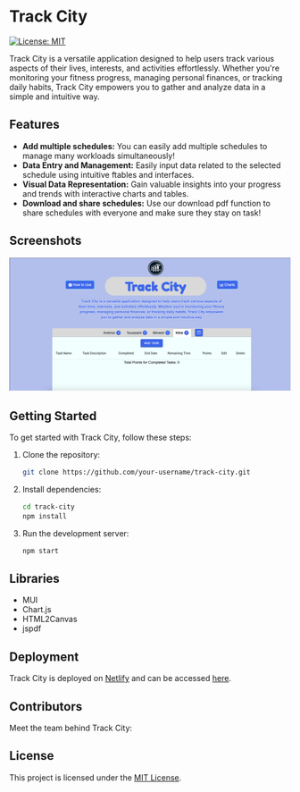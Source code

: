 # Track City

[![License: MIT](https://img.shields.io/badge/License-MIT-yellow.svg)](https://opensource.org/licenses/MIT)

Track City is a versatile application designed to help users track various aspects of their lives, interests, and activities effortlessly. Whether you're monitoring your fitness progress, managing personal finances, or tracking daily habits, Track City empowers you to gather and analyze data in a simple and intuitive way.

## Features

- **Add multiple schedules:** You can easily add multiple schedules to manage many workloads simultaneously!
- **Data Entry and Management:** Easily input data related to the selected schedule using intuitive ftables and interfaces.
- **Visual Data Representation:** Gain valuable insights into your progress and trends with interactive charts and tables.
- **Download and share schedules:** Use our download pdf function to share schedules with everyone and make sure they stay on task!

## Screenshots

![Track City Page](src/assets/track-city.png)


## Getting Started

To get started with Track City, follow these steps:

1. Clone the repository:

   ```bash
   git clone https://github.com/your-username/track-city.git
   ```

2. Install dependencies:

   ```bash
   cd track-city
   npm install
   ```

3. Run the development server:

   ```bash
   npm start
   ```

## Libraries

* MUI
* Chart.js
* HTML2Canvas
* jspdf

## Deployment

Track City is deployed on [Netlify](https://www.netlify.com/) and can be accessed [here](https://track-city.netlify.app/).

## Contributors

Meet the team behind Track City:


## License

This project is licensed under the [MIT License](https://opensource.org/licenses/MIT).
```


